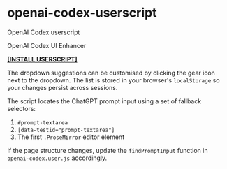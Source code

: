 # openai-codex-userscript
OpenAI Codex userscript

OpenAI Codex UI Enhancer

**[[INSTALL USERSCRIPT]](https://github.com/supermarsx/openai-codex-userscript/raw/refs/heads/main/openai-codex.user.js)**

The dropdown suggestions can be customised by clicking the gear icon next to the
dropdown. The list is stored in your browser's `localStorage` so your changes
persist across sessions.

The script locates the ChatGPT prompt input using a set of fallback selectors:
1. `#prompt-textarea`
2. `[data-testid="prompt-textarea"]`
3. The first `.ProseMirror` editor element

If the page structure changes, update the `findPromptInput` function in
`openai-codex.user.js` accordingly.
